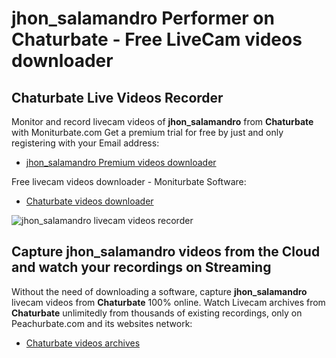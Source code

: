 # jhon_salamandro Performer on Chaturbate - Free LiveCam videos downloader

## Chaturbate Live Videos Recorder

Monitor and record livecam videos of **jhon_salamandro** from **Chaturbate** with Moniturbate.com
Get a premium trial for free by just and only registering with your Email address:
* [jhon_salamandro Premium videos downloader](https://moniturbate.com/request-demo-licence-key.html)

Free livecam videos downloader - Moniturbate Software:
* [Chaturbate videos downloader](https://moniturbate.com/moniturbate-download-software.html)

![jhon_salamandro livecam videos recorder](https://peachurnet.com/templates/moniturbate-software.png)


## Capture jhon_salamandro videos from the Cloud and watch your recordings on Streaming

Without the need of downloading a software, capture **jhon_salamandro** livecam videos from **Chaturbate** 100% online.
Watch Livecam archives from **Chaturbate** unlimitedly from thousands of existing recordings, only on Peachurbate.com and its websites network:
* [Chaturbate videos archives](https://peachurnet.com/)